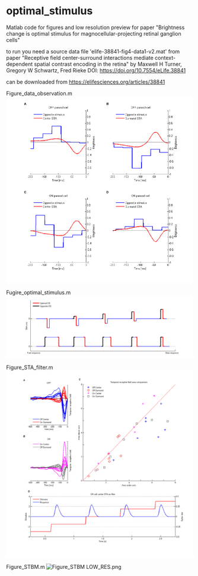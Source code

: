 # optimal_stimulus
Matlab code for figures and low resolution preview for paper "Brightness change is optimal stimulus for magnocellular-projecting retinal ganglion cells"

to run you need a source data file 'elife-38841-fig4-data1-v2.mat' from paper "Receptive field center-surround interactions mediate context-dependent spatial contrast encoding in the retina" by Maxwell H Turner, Gregory W Schwartz, Fred Rieke DOI: https://doi.org/10.7554/eLife.38841

can be downloaded from https://elifesciences.org/articles/38841

Figure_data_observation.m
![](https://github.com/PinchukKPI/optimal_stimulus/blob/main/FIGURES/Figure_data_observation%20LOW_RES.png "Figure_data_observation LOW_RES.png")

Fugire_optimal_stimulus.m 
![](https://github.com/PinchukKPI/optimal_stimulus/blob/main/FIGURES/Figure_optimal_stimulus%20LOW_RES.png "Fugire_optimal_stimulus LOW_RES.png")

Figure_STA_filter.m
![](https://github.com/PinchukKPI/optimal_stimulus/blob/main/FIGURES/Figure_STA_filter%20LOW_RES.png "Figure_STA_filter LOW_RES.png")

Figure_STBM.m
![](https://github.com/PinchukKPI/optimal_stimulus/blob/main/FIGURES/Figure_STBM%20LOW_RES.png "Figure_STBM LOW_RES.png")
